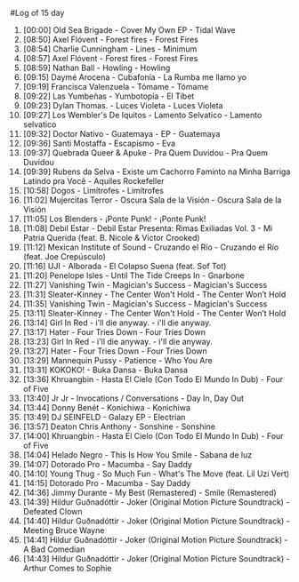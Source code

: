 #Log of 15 day

1. [00:00] Old Sea Brigade - Cover My Own EP - Tidal Wave
1. [08:50] Axel Flóvent - Forest fires - Forest Fires
1. [08:54] Charlie Cunningham - Lines - Minimum
1. [08:57] Axel Flóvent - Forest fires - Forest Fires
1. [08:59] Nathan Ball - Howling - Howling
1. [09:15] Daymé Arocena - Cubafonía - La Rumba me llamo yo
1. [09:19] Francisca Valenzuela - Tómame - Tómame
1. [09:22] Las Yumbeñas - Yumbotopía - El Tíbet
1. [09:23] Dylan Thomas. - Luces Violeta - Luces Violeta
1. [09:27] Los Wembler's De Iquitos - Lamento Selvatico - Lamento selvatico
1. [09:32] Doctor Nativo - Guatemaya - EP - Guatemaya
1. [09:36] Santi Mostaffa - Escapismo - Eva
1. [09:37] Quebrada Queer & Apuke - Pra Quem Duvidou - Pra Quem Duvidou
1. [09:39] Rubens da Selva - Existe um Cachorro Faminto na Minha Barriga Latindo pra Você - Aquiles Rockefeller
1. [10:58] Dogos - Limítrofes - Limítrofes
1. [11:02] Mujercitas Terror - Oscura Sala de la Visión - Oscura Sala de la Visión
1. [11:05] Los Blenders - ¡Ponte Punk! - ¡Ponte Punk!
1. [11:08] Debil Estar - Debil Estar Presenta: Rimas Exiliadas Vol. 3 - Mi Patria Querida (feat. B. Nicole & Victor Crooked)
1. [11:12] Mexican Institute of Sound - Cruzando el Río - Cruzando el Río (feat. Joe Crepúsculo)
1. [11:16] UJI - Alborada - El Colapso Suena (feat. Sof Tot)
1. [11:20] Penelope Isles - Until The Tide Creeps In - Gnarbone
1. [11:27] Vanishing Twin - Magician's Success - Magician's Success
1. [11:31] Sleater-Kinney - The Center Won't Hold - The Center Won’t Hold
1. [11:35] Vanishing Twin - Magician's Success - Magician's Success
1. [13:11] Sleater-Kinney - The Center Won't Hold - The Center Won’t Hold
1. [13:14] Girl In Red - i'll die anyway. - i'll die anyway.
1. [13:17] Hater - Four Tries Down - Four Tries Down
1. [13:23] Girl In Red - i'll die anyway. - i'll die anyway.
1. [13:27] Hater - Four Tries Down - Four Tries Down
1. [13:29] Mannequin Pussy - Patience - Who You Are
1. [13:31] KOKOKO! - Buka Dansa - Buka Dansa
1. [13:36] Khruangbin - Hasta El Cielo (Con Todo El Mundo In Dub) - Four of Five
1. [13:40] Jr Jr - Invocations / Conversations - Day In, Day Out
1. [13:44] Donny Benét - Konichiwa - Konichiwa
1. [13:49] DJ SEINFELD - Galazy EP - Electrian
1. [13:57] Deaton Chris Anthony - Sonshine - Sonshine
1. [14:00] Khruangbin - Hasta El Cielo (Con Todo El Mundo In Dub) - Four of Five
1. [14:04] Helado Negro - This Is How You Smile - Sabana de luz
1. [14:07] Dotorado Pro - Macumba - Say Daddy
1. [14:10] Young Thug - So Much Fun - What's The Move (feat. Lil Uzi Vert)
1. [14:15] Dotorado Pro - Macumba - Say Daddy
1. [14:36] Jimmy Durante - My Best (Remastered) - Smile (Remastered)
1. [14:39] Hildur Guðnadóttir - Joker (Original Motion Picture Soundtrack) - Defeated Clown
1. [14:40] Hildur Guðnadóttir - Joker (Original Motion Picture Soundtrack) - Meeting Bruce Wayne
1. [14:41] Hildur Guðnadóttir - Joker (Original Motion Picture Soundtrack) - A Bad Comedian
1. [14:43] Hildur Guðnadóttir - Joker (Original Motion Picture Soundtrack) - Arthur Comes to Sophie

